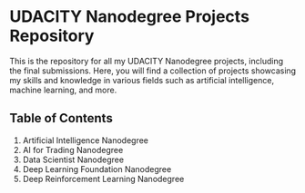 # UDACITY Nanodegree Projects Repository
This is the repository for all my UDACITY Nanodegree projects, including the final submissions. Here, you will find a collection of projects showcasing my skills and knowledge in various fields such as artificial intelligence, machine learning, and more.

## Table of Contents
1. Artificial Intelligence Nanodegree
2. AI for Trading Nanodegree
3. Data Scientist Nanodegree
4. Deep Learning Foundation Nanodegree
5. Deep Reinforcement Learning Nanodegree